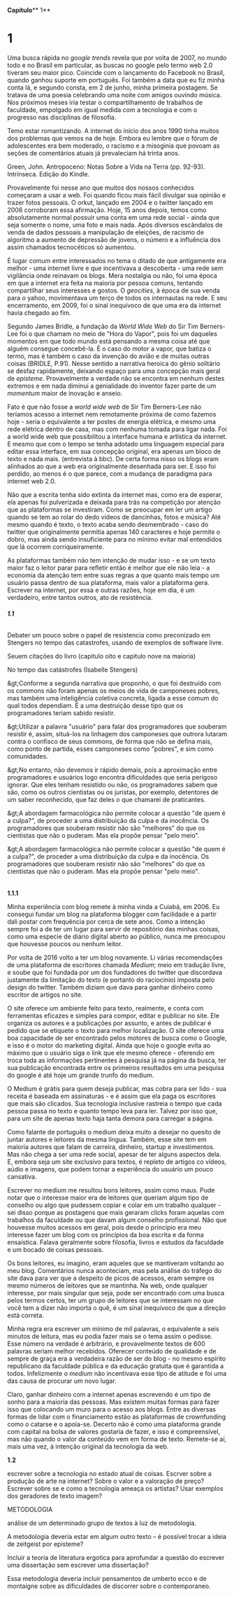 **Capítulo**** 1**

# **1**

Uma busca rápida no _google trends_ revela que por volta de 2007, no mundo todo e no Brasil em particular, as buscas no google pelo termo web 2.0 tiveram seu maior pico. Coincide com o lançamento do Facebook no Brasil, quando ganhou suporte em português. Foi também a data que eu fiz minha conta lá, e segundo consta, em 2 de junho, minha primeira postagem. Se tratava de uma poesia celebrando uma noite com amigos ouvindo música. Nos próximos meses iria testar o compartilhamento de trabalhos de faculdade, empolgado em igual medida com a tecnologia e com o progresso nas disciplinas de filosofia.

Temo estar romantizando. A internet do início dos anos 1990 tinha muitos dos problemas que vemos na de hoje. Embora eu lembre que o fórum de adolescentes era bem moderado, o racismo e a misoginia que povoam as seções de comentários atuais já prevaleciam há trinta anos.

Green, John. Antropoceno: Notas Sobre a Vida na Terra (pp. 92-93). Intrínseca. Edição do Kindle.

Provavelmente foi nesse ano que muitos dos nossos conhecidos começaram a usar a web. Foi quando ficou mais fácil divulgar sua opinião e trazer fotos pessoais. O orkut, lançado em 2004 e o twitter lançado em 2006 corroboram essa afirmação. Hoje, 15 anos depois, temos como absolutamente normal possuir uma conta em uma rede social - ainda que seja somente o nome, uma foto e mais nada. Após diversos escândalos de venda de dados pessoais a manipulação de eleições, de racismo de algoritmo a aumento de depressão de jovens, o número e a influência dos assim chamados tecnocéticos só aumentou.

É lugar comum entre interessados no tema o ditado de que antigamente era melhor - uma internet livre e que incentivava a descoberta - uma rede sem vigilância onde reinavam os blogs. Mera nostalgia ou não, foi uma época em que a internet era feita na maioria por pessoa comuns, tentando compartilhar seus interesses e gostos. O _geocities_, à época de sua venda para o yahoo, movimentava um terço de todos os internautas na rede. E seu encerramento, em 2009, foi o sinal inequívoco de que uma era da internet havia chegado ao fim.

Segundo James Bridle, a fundação da _World Wide Web_ do Sir Tim Berners-Lee foi o que chamam no meio de &quot;Hora do Vapor&quot;, pois foi um daqueles momentos em que todo mundo está pensando a mesma coisa até que alguém consegue concebê-la. É o caso do motor a vapor, que batiza o termo, mas é também o caso da invenção do avião e de muitas outras coisas (BRIDLE, P.91). Nesse sentido a narrativa heroica do gênio solitário se desfaz rapidamente, deixando espaço para uma concepção mais geral de _episteme_. Provavelmente a verdade não se encontra em nenhum destes extremos e em nada diminui a genialidade do inventor fazer parte de um _momentum_ maior de inovação e anseio.

Fato é que não fosse a _world wide web_ de Sir Tim Berners-Lee não teríamos acesso a internet nem remotamente próxima de como fazemos hoje - seria o equivalente a ter postes de energia elétrica, e mesmo uma rede elétrica dentro de casa, mas com nenhuma tomada para ligar nada. Foi a world wide web que possibilitou a interface humana e artística da internet. E mesmo que com o tempo se tenha adotado uma linguagem especial para editar essa interface, em sua concepção original, era apenas um bloco de texto e nada mais. (entrevista à bbc). De certa forma nisso os blogs eram alinhados ao que a web era originalmente desenhada para ser. E isso foi perdido, ao menos é o que parece, com a mudança de paradigma para internet web 2.0.

Não que a escrita tenha sido extinta da internet mas, como era de esperar, ela apenas foi pulverizada e deixada para trás na competição por atenção que as plataformas se investiram. Como se preocupar em ler um artigo quando se tem ao rolar do dedo vídeos de dancinhas, fotos e música? Até mesmo quando é texto, o texto acaba sendo desmembrado - caso do twitter que originalmente permitia apenas 140 caracteres e hoje permite o dobro, mas ainda sendo insuficiente para no mínimo evitar mal entendidos que lá ocorrem corriqueiramente.

As plataformas também não tem intenção de mudar isso - e se um texto maior faz o leitor parar para refletir então é melhor que ele não leia - a economia da atenção tem entre suas regras a que quanto mais tempo um usuário passa dentro de sua plataforma, mais valor a plataforma gera. Escrever na internet, por essa e outras razões, hoje em dia, é um verdadeiro, entre tantos outros, ato de resistência.

###### **1.1**

Debater um pouco sobre o papel de resistencia como preconizado em Stengers no tempo das catastrofes, usando de exemplos de software livre.

Seuem citações do livro (capitulo oito e capitulo nove na maioria)

No tempo das catástrofes (Isabelle Stengers)

\&gt;Conforme a segunda narrativa que proponho, o que foi destruído com os commons não foram apenas os meios de vida de camponeses pobres, mas também uma inteligência coletiva concreta, ligada a esse comum do qual todos dependiam. É a uma destruição desse tipo que os programadores teriam sabido resistir.

\&gt;Utilizar a palavra &quot;usuário&quot; para falar dos programadores que souberam resistir é, assim, situá-los na linhagem dos camponeses que outrora lutaram contra o confisco de seus commons, de forma que não se defina mais, como ponto de partida, esses camponeses como &quot;pobres&quot;, e sim como comunidades.

\&gt;No entanto, não devemos ir rápido demais, pois a aproximação entre programadores e usuários logo encontra dificuldades que seria perigoso ignorar. Que eles tenham resistido ou não, os programadores sabem que são, como os outros cientistas ou os juristas, por exemplo, detentores de um saber reconhecido, que faz deles o que chamarei de praticantes.

\&gt;A abordagem farmacológica não permite colocar a questão &quot;de quem é a culpa?&quot;, de proceder a uma distribuição da culpa e da inocência. Os programadores que souberam resistir não são &quot;melhores&quot; do que os cientistas que não o puderam. Mas ela propõe pensar &quot;pelo meio&quot;.

\&gt;A abordagem farmacológica não permite colocar a questão &quot;de quem é a culpa?&quot;, de proceder a uma distribuição da culpa e da inocência. Os programadores que souberam resistir não são &quot;melhores&quot; do que os cientistas que não o puderam. Mas ela propõe pensar &quot;pelo meio&quot;.

######

**1.1.1**

Minha experiência com blog remete à minha vinda a Cuiabá, em 2006. Eu consegui fundar um blog na plataforma blogger com facilidade e a partir dali postar com frequência por cerca de sete anos. Como a intenção sempre foi a de ter um lugar para servir de repositório das minhas coisas, como uma especie de diário digital aberto ao público, nunca me preocupou que houvesse poucos ou nenhum leitor.

Por volta de 2016 volto a ter um blog novamente. Li várias recomendações de uma plataforma de escritores chamada _Medium_; meio em tradução livre, e soube que foi fundada por um dos fundadores do twitter que discordava justamente da limitação do texto (e portanto do raciocínio) imposta pelo design do twitter. Também diziam que dava para ganhar dinheiro como escritor de artigos no site.

O site oferece um ambiente feito para texto, realmente, e conta com ferramentas eficazes e simples para compor, editar e publicar no site. Ele organiza os autores e a publicações por assunto, e antes de publicar é pedido que se etiquete o texto para melhor localização. O site oferece uma boa capacidade de ser encontrado pelos motores de busca como o Google, e isso é o motor do marketing digital. Ainda que hoje o google evita ao máximo que o usuário siga o link que ele mesmo oferece - oferendo em troca toda as informações pertinentes à pesquisa já na página da busca, ter sua publicação encontrada entre os primeiros resultados em uma pesquisa do google é até hoje um grande trunfo do medium.

O Medium é grátis para quem deseja publicar, mas cobra para ser lido - sua receita é baseada em assinaturas - e é assim que ela paga os escritores que mais são clicados. Sua tecnologia inclusive rastreia o tempo que cada pessoa passa no texto e quanto tempo leva para ler. Talvez por isso que, para um site de apenas texto haja tanta demora para carregar a página.

Como falante de português o medium deixa muito a desejar no quesito de juntar autores e leitores da mesma língua. Também, esse site tem em maioria autores que falam de carreira, dinheiro, startup e investimentos. Mas não chega a ser uma rede social, apesar de ter alguns aspectos dela. E, embora seja um site exclusivo para textos, é repleto de artigos co vídeos, aúdio e imagens, que podem tornar a experiência do usuário um pouco cansativa.

Escrever no medium me resultou bons leitores, assim como maus. Pude notar que o interesse maior era de leitores que queriam algum tipo de conselho ou algo que pudessem copiar e colar em um trabalho qualquer - sei disso porque as postagens que mais geraram clicks foram aquelas com trabalhos da faculdade ou que davam algum conselho profissional. Não que houvesse muitos acessos em geral, pois desde o princípio era meu interesse fazer um blog com os princípios da boa escrita e da forma ensaística. Falava geralmente sobre filosofia, livros e estudos da faculdade e um bocado de coisas pessoais.

Os bons leitores, eu imagino, eram aqueles que se mantiveram voltando ao meu blog. Comentários nunca aconteciam, mas pela análise do tráfego do site dava para ver que a despeito de picos de acessos, eram sempre os mesmo números de leitores que se mantinha. Na web, onde qualquer interesse, por mais singular que seja, pode ser encontrado com uma busca pelos termos certos, ter um grupo de leitores que se interessam no que você tem a dizer não importa o quê, é um sinal inequívoco de que a direção está correta.

Minha regra era escrever um mínimo de mil palavras, o equivalente a seis minutos de leitura, mas eu podia fazer mais se o tema assim o pedisse. Esse número na verdade é arbitrário, e provavelmente textos de 600 palavras seriam melhor recebidos. Oferecer conteúdo de qualidade e de sempre de graça era a verdadeira razão de ser do blog - no mesmo espírito republicano da faculdade pública e da educação gratuita que é garantida a todos. Infelizmente o _medium_ não incentivava esse tipo de atitude e foi uma das causa de procurar um novo lugar.

Claro, ganhar dinheiro com a internet apenas escrevendo é um tipo de sonho para a maioria das pessoas. Mas existem muitas formas para fazer isso que colocando um muro para o acesso aos blogs. Entre as diversas formas de lidar com o financiamento estão as plataformas de crownfunding como o catarse e o apoia-se. Decerto não é como uma plataforma grande com capital na bolsa de valores gostaria de fazer, e isso é compreensível, mas não quando o valor da conteúdo vem em forma de texto. Remete-se aí, mais uma vez, à intenção original da tecnologia da web.

**1.2**

escrever sobre a tecnologia no estado atual de coisas. Escrver sobre a produção de arte na internet? Sobre o valor e a valoração de preço? Escrever sobre se e como a tecnologia ameaça os artistas? Usar exemplos dos geradores de texto imagem?

METODOLOGIA

análise de um determinado grupo de textos à luz de metodologia.

A metodologia deveria estar em algum outro texto – é possível trocar a ideia de zeitgeist por episteme?

Incluir a teoria de literatura ergotica para aprofundar a questão do escrever uma dissertação sem escrever uma dissertação?

Essa metodologia deveria incluir pensamentos de umberto ecco e de montaigne sobre as dificuldades de discorrer sobre o contemporaneo.

